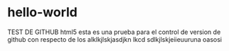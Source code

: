 # hello-world
TEST DE GITHUB
html5
esta es una prueba para el control de version de github con respecto de los alklkjlskjasdjkn
lkcd sdlkjlskjeiieuuruna
oasosi 
